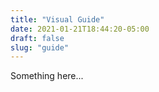 ```yaml
---
title: "Visual Guide"
date: 2021-01-21T18:44:20-05:00
draft: false
slug: "guide"
---
```


Something here...